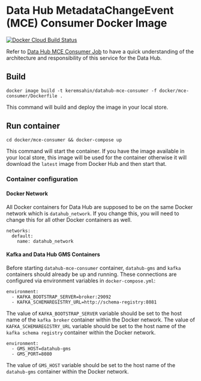 # Data Hub MetadataChangeEvent (MCE) Consumer Docker Image
[![Docker Cloud Build Status](https://img.shields.io/docker/cloud/build/keremsahin/datahub-mce-consumer)](https://cloud.docker.com/repository/docker/keremsahin/datahub-mce-consumer/)

Refer to [Data Hub MCE Consumer Job](../../metadata-jobs/mce-consumer-job) to have a quick understanding of the architecture and 
responsibility of this service for the Data Hub.

## Build
```
docker image build -t keremsahin/datahub-mce-consumer -f docker/mce-consumer/Dockerfile .
```
This command will build and deploy the image in your local store.

## Run container
```
cd docker/mce-consumer && docker-compose up
```
This command will start the container. If you have the image available in your local store, this image will be used
for the container otherwise it will download the `latest` image from Docker Hub and then start that.

### Container configuration

#### Docker Network
All Docker containers for Data Hub are supposed to be on the same Docker network which is `datahub_network`. 
If you change this, you will need to change this for all other Docker containers as well.
```
networks:
  default:
    name: datahub_network
```

#### Kafka and Data Hub GMS Containers
Before starting `datahub-mce-consumer` container, `datahub-gms` and `kafka` containers should already be up and running. 
These connections are configured via environment variables in `docker-compose.yml`:
```
environment:
  - KAFKA_BOOTSTRAP_SERVER=broker:29092
  - KAFKA_SCHEMAREGISTRY_URL=http://schema-registry:8081
```
The value of `KAFKA_BOOTSTRAP_SERVER` variable should be set to the host name of the `kafka broker` container within the Docker network.
The value of `KAFKA_SCHEMAREGISTRY_URL` variable should be set to the host name of the `kafka schema registry` container within the Docker network.

```
environment:
  - GMS_HOST=datahub-gms
  - GMS_PORT=8080
```
The value of `GMS_HOST` variable should be set to the host name of the `datahub-gms` container within the Docker network. 